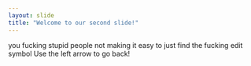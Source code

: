 ```yaml
---
layout: slide
title: "Welcome to our second slide!"
---
```

you fucking stupid people not making it easy to just find the fucking edit symbol
Use the left arrow to go back!

